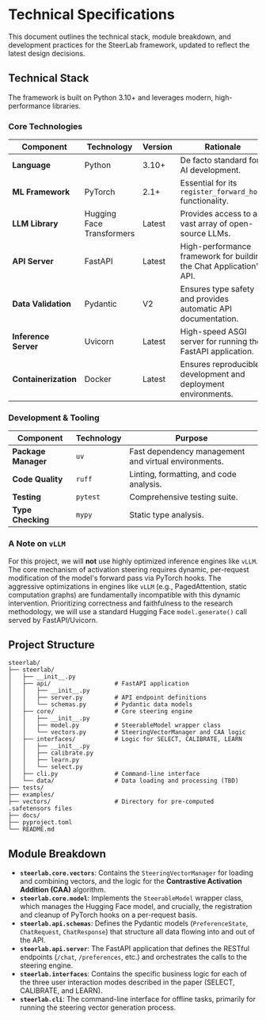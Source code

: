 # Technical Specifications

This document outlines the technical stack, module breakdown, and development practices for the SteerLab framework, updated to reflect the latest design decisions.

## Technical Stack

The framework is built on Python 3.10+ and leverages modern, high-performance libraries.

### Core Technologies

| Component | Technology | Version | Rationale |
|---|---|---|---|
| **Language** | Python | 3.10+ | De facto standard for AI development. |
| **ML Framework** | PyTorch | 2.1+ | Essential for its `register_forward_hook` functionality. |
| **LLM Library** | Hugging Face Transformers | Latest | Provides access to a vast array of open-source LLMs. |
| **API Server** | FastAPI | Latest | High-performance framework for building the Chat Application's API. |
| **Data Validation**| Pydantic | V2 | Ensures type safety and provides automatic API documentation. |
| **Inference Server**| Uvicorn | Latest | High-speed ASGI server for running the FastAPI application. |
| **Containerization**| Docker | Latest | Ensures reproducible development and deployment environments. |

### Development & Tooling

| Component | Technology | Purpose |
|---|---|---|
| **Package Manager** | `uv` | Fast dependency management and virtual environments. |
| **Code Quality** | `ruff` | Linting, formatting, and code analysis. |
| **Testing** | `pytest` | Comprehensive testing suite. |
| **Type Checking** | `mypy` | Static type analysis. |

### A Note on `vLLM`

For this project, we will **not** use highly optimized inference engines like `vLLM`. The core mechanism of activation steering requires dynamic, per-request modification of the model's forward pass via PyTorch hooks. The aggressive optimizations in engines like `vLLM` (e.g., PagedAttention, static computation graphs) are fundamentally incompatible with this dynamic intervention. Prioritizing correctness and faithfulness to the research methodology, we will use a standard Hugging Face `model.generate()` call served by FastAPI/Uvicorn.

## Project Structure

```
steerlab/
├── steerlab/
│   ├── __init__.py
│   ├── api/                  # FastAPI application
│   │   ├── __init__.py
│   │   ├── server.py         # API endpoint definitions
│   │   └── schemas.py        # Pydantic data models
│   ├── core/                 # Core steering engine
│   │   ├── __init__.py
│   │   ├── model.py          # SteerableModel wrapper class
│   │   └── vectors.py        # SteeringVectorManager and CAA logic
│   ├── interfaces/           # Logic for SELECT, CALIBRATE, LEARN
│   │   ├── __init__.py
│   │   ├── calibrate.py
│   │   ├── learn.py
│   │   └── select.py
│   ├── cli.py                # Command-line interface
│   └── data/                 # Data loading and processing (TBD)
├── tests/
├── examples/
├── vectors/                  # Directory for pre-computed .safetensors files
├── docs/
├── pyproject.toml
└── README.md
```

## Module Breakdown

-   **`steerlab.core.vectors`**: Contains the `SteeringVectorManager` for loading and combining vectors, and the logic for the **Contrastive Activation Addition (CAA)** algorithm.
-   **`steerlab.core.model`**: Implements the `SteerableModel` wrapper class, which manages the Hugging Face model, and crucially, the registration and cleanup of PyTorch hooks on a per-request basis.
-   **`steerlab.api.schemas`**: Defines the Pydantic models (`PreferenceState`, `ChatRequest`, `ChatResponse`) that structure all data flowing into and out of the API.
-   **`steerlab.api.server`**: The FastAPI application that defines the RESTful endpoints (`/chat`, `/preferences`, etc.) and orchestrates the calls to the steering engine.
-   **`steerlab.interfaces`**: Contains the specific business logic for each of the three user interaction modes described in the paper (SELECT, CALIBRATE, and LEARN).
-   **`steerlab.cli`**: The command-line interface for offline tasks, primarily for running the steering vector generation process.